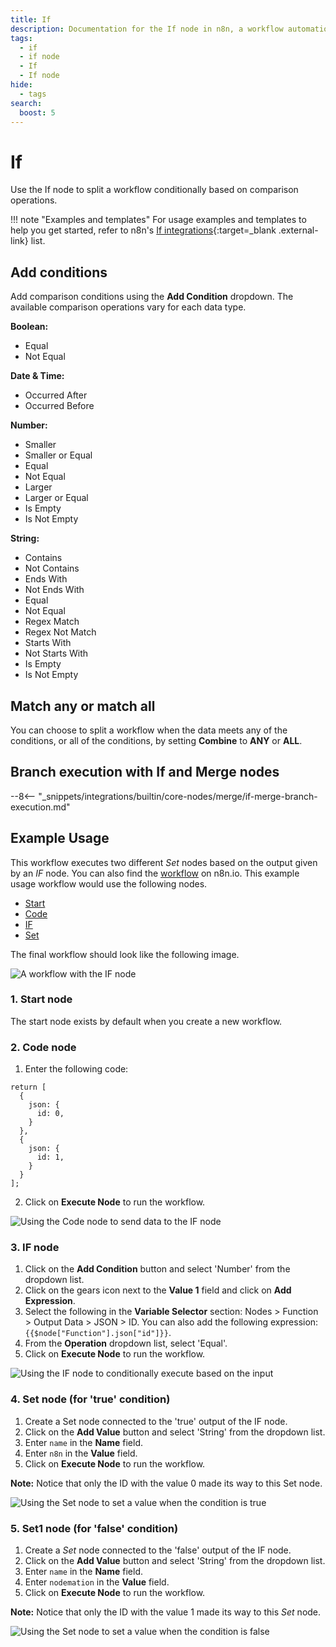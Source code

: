 ```yaml
---
title: If
description: Documentation for the If node in n8n, a workflow automation platform. Includes guidance on usage, and links to examples.
tags:
  - if
  - if node
  - If
  - If node
hide:
  - tags
search:
  boost: 5
---
```


# If

Use the If node to split a workflow conditionally based on comparison operations.

!!! note "Examples and templates"
	For usage examples and templates to help you get started, refer to n8n's [If integrations](https://n8n.io/integrations/if/){:target=_blank .external-link} list.

## Add conditions

Add comparison conditions using the **Add Condition** dropdown. The available comparison operations vary for each data type.

**Boolean:**

- Equal
- Not Equal

**Date & Time:**

- Occurred After
- Occurred Before


**Number:**

- Smaller
- Smaller or Equal
- Equal
- Not Equal
- Larger
- Larger or Equal
- Is Empty
- Is Not Empty


**String:**

- Contains
- Not Contains
- Ends With
- Not Ends With
- Equal
- Not Equal
- Regex Match
- Regex Not Match
- Starts With
- Not Starts With
- Is Empty
- Is Not Empty

## Match any or match all

You can choose to split a workflow when the data meets any of the conditions, or all of the conditions, by setting **Combine** to **ANY** or **ALL**.

## Branch execution with If and Merge nodes

--8<-- "_snippets/integrations/builtin/core-nodes/merge/if-merge-branch-execution.md"

## Example Usage

This workflow executes two different *Set* nodes based on the output given by an *IF* node. You can also find the [workflow](https://n8n.io/workflows/581) on n8n.io. This example usage workflow would use the following nodes.

- [Start](/integrations/builtin/core-nodes/n8n-nodes-base.start/)
- [Code](/integrations/builtin/core-nodes/n8n-nodes-base.code/)
- [IF]()
- [Set](/integrations/builtin/core-nodes/n8n-nodes-base.set/)


The final workflow should look like the following image.

![A workflow with the IF node](/_images/integrations/builtin/core-nodes/if/workflow.png)

### 1. Start node

The start node exists by default when you create a new workflow.


### 2. Code node

1. Enter the following code:
```
return [
  {
    json: {
      id: 0,
    }
  },
  {
    json: {
      id: 1,
    }
  }
];
```
2. Click on **Execute Node** to run the workflow.

![Using the Code node to send data to the IF node](/_images/integrations/builtin/core-nodes/if/function_node.png)


### 3. IF node


1. Click on the **Add Condition** button and select 'Number' from the dropdown list.
2. Click on the gears icon next to the **Value 1** field and click on **Add Expression**.
3. Select the following in the **Variable Selector** section: Nodes > Function > Output Data > JSON > ID. You can also add the following expression: `{{$node["Function"].json["id"]}}`.
4. From the **Operation** dropdown list, select 'Equal'.
5. Click on **Execute Node** to run the workflow.


![Using the IF node to conditionally execute based on the input](/_images/integrations/builtin/core-nodes/if/if_node.png)


### 4. Set node (for 'true' condition)

1. Create a Set node connected to the 'true' output of the IF node.
2. Click on the **Add Value** button and select 'String' from the dropdown list.
3. Enter `name` in the **Name** field.
4. Enter `n8n` in the **Value** field.
5. Click on **Execute Node** to run the workflow.

**Note:** Notice that only the ID with the value 0 made its way to this Set node.

![Using the Set node to set a value when the condition is true](/_images/integrations/builtin/core-nodes/if/set_node.png)


### 5. Set1 node (for 'false' condition)

1. Create a *Set* node connected to the 'false' output of the IF node.
2. Click on the **Add Value** button and select 'String' from the dropdown list.
3. Enter `name` in the **Name** field.
4. Enter `nodemation` in the **Value** field.
5. Click on **Execute Node** to run the workflow.

**Note:** Notice that only the ID with the value 1 made its way to this *Set* node.

![Using the Set node to set a value when the condition is false](/_images/integrations/builtin/core-nodes/if/set1_node.png)





